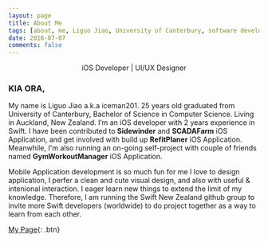```yaml
---
layout: page
title: About Me
tags: [about, me, Liguo Jiao, University of Canterbury, software developer, iOS Developer]
date: 2016-07-07
comments: false
---
```

    
<center>iOS Developer | UI/UX Designer </center>

### KIA ORA,

My name is Liguo Jiao a.k.a iceman201. 25 years old graduated from University of Canterbury, Bachelor of Science in Computer Science. Living in Auckland, New Zealand. I’m an iOS developer with 2 years experience in Swift. I have been contributed to **Sidewinder** and **SCADAFarm** iOS Application, and get involved with build up **RefitPlaner** iOS Application. Meanwhile, I'm also running an on-going self-project with couple of friends named **GymWorkoutManager** iOS Application.

Mobile Application development is so much fun for me I love to design application, I perfer a clean and cute visual design, and also with useful & intenional interaction. I eager learn new things to extend the limit of my knowledge. Therefore, I am running the Swift New Zealand github group to invite more Swift developers (worldwide) to do project together as a way to learn from each other.

[My Page](https://liguo.jiao.co.nz){: .btn}
